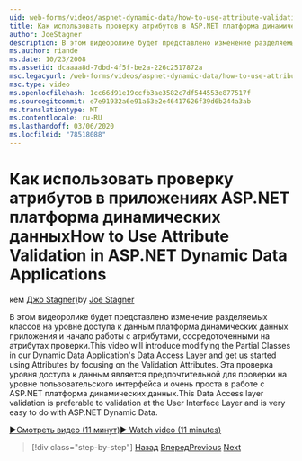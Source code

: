 ```yaml
---
uid: web-forms/videos/aspnet-dynamic-data/how-to-use-attribute-validation-in-aspnet-dynamic-data-applications
title: Как использовать проверку атрибутов в ASP.NET платформа динамических данных приложениях | Документация Майкрософт
author: JoeStagner
description: В этом видеоролике будет представлено изменение разделяемых классов на уровне доступа к данным платформа динамических данных приложения и начало работы с атрибутами путем фокусировки o...
ms.author: riande
ms.date: 10/23/2008
ms.assetid: dcaaaa8d-7dbd-4f5f-be2a-226c2517872a
msc.legacyurl: /web-forms/videos/aspnet-dynamic-data/how-to-use-attribute-validation-in-aspnet-dynamic-data-applications
msc.type: video
ms.openlocfilehash: 1cc66d91e19ccfb3ae3582c7df544553e877517f
ms.sourcegitcommit: e7e91932a6e91a63e2e46417626f39d6b244a3ab
ms.translationtype: MT
ms.contentlocale: ru-RU
ms.lasthandoff: 03/06/2020
ms.locfileid: "78518088"
---
```

# <a name="how-to-use-attribute-validation-in-aspnet-dynamic-data-applications"></a><span data-ttu-id="61f0d-103">Как использовать проверку атрибутов в приложениях ASP.NET платформа динамических данных</span><span class="sxs-lookup"><span data-stu-id="61f0d-103">How to Use Attribute Validation in ASP.NET Dynamic Data Applications</span></span>

<span data-ttu-id="61f0d-104">кем [Джо Stagner)](https://github.com/JoeStagner)</span><span class="sxs-lookup"><span data-stu-id="61f0d-104">by [Joe Stagner](https://github.com/JoeStagner)</span></span>

<span data-ttu-id="61f0d-105">В этом видеоролике будет представлено изменение разделяемых классов на уровне доступа к данным платформа динамических данных приложения и начало работы с атрибутами, сосредоточенными на атрибутах проверки.</span><span class="sxs-lookup"><span data-stu-id="61f0d-105">This video will introduce modifying the Partial Classes in our Dynamic Data Application's Data Access Layer and get us started using Attributes by focusing on the Validation Attributes.</span></span> <span data-ttu-id="61f0d-106">Эта проверка уровня доступа к данным является предпочтительной для проверки на уровне пользовательского интерфейса и очень проста в работе с ASP.NET платформа динамических данных.</span><span class="sxs-lookup"><span data-stu-id="61f0d-106">This Data Access layer validation is preferable to validation at the User Interface Layer and is very easy to do with ASP.NET Dynamic Data.</span></span>

[<span data-ttu-id="61f0d-107">&#9654;Смотреть видео (11 минут)</span><span class="sxs-lookup"><span data-stu-id="61f0d-107">&#9654; Watch video (11 minutes)</span></span>](https://channel9.msdn.com/Blogs/ASP-NET-Site-Videos/how-to-use-attribute-validation-in-aspnet-dynamic-data-applications)

> [!div class="step-by-step"]
> <span data-ttu-id="61f0d-108">[Назад](how-to-enable-table-specific-routing-in-dynamic-data-applications.md)
> [Вперед](how-to-implement-custom-field-validation-with-imperative-logic-in-vb-or-c.md)</span><span class="sxs-lookup"><span data-stu-id="61f0d-108">[Previous](how-to-enable-table-specific-routing-in-dynamic-data-applications.md)
[Next](how-to-implement-custom-field-validation-with-imperative-logic-in-vb-or-c.md)</span></span>
